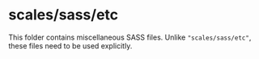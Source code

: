 # scales/sass/etc

This folder contains miscellaneous SASS files. Unlike `"scales/sass/etc"`, these files
need to be used explicitly.
